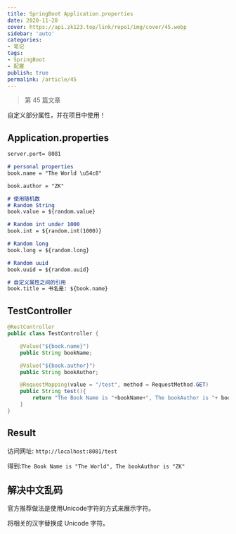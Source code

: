 ```yaml
---
title: SpringBoot Application.properties
date: 2020-11-20
cover: https://api.zk123.top/link/repo1/img/cover/45.webp
sidebar: 'auto'
categories:
- 笔记
tags:
- SpringBoot
- 配置
publish: true
permalink: /article/45
---
```


> 第 45 篇文章
<!-- more -->

自定义部分属性，并在项目中使用！

## Application.properties

``` md
server.port= 8081

# personal properties
book.name = "The World \u54c8"

book.author = "ZK"

# 使用随机数
# Random String
book.value = ${random.value}

# Random int under 1000
book.int = ${random.int(1000)}

# Random long
book.long = ${random.long}

# Random uuid
book.uuid = ${random.uuid}

# 自定义属性之间的引用
book.title = 书名是: ${book.name}
```


## TestController

```java
@RestController
public class TestController {

    @Value("${book.name}")
    public String bookName;

    @Value("${book.author}")
    public String bookAuthor;

    @RequestMapping(value = "/test", method = RequestMethod.GET)
    public String test(){
        return "The Book Name is "+bookName+", The bookAuthor is "+ bookAuthor;
    }
}
```


## Result
访问网址: `http://localhost:8081/test`

得到:`The Book Name is "The World", The bookAuthor is "ZK"`

## 解决中文乱码

官方推荐做法是使用Unicode字符的方式来展示字符。

将相关的汉字替换成 Unicode 字符。 